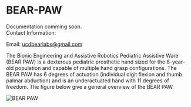 # BEAR-PAW
Documentation comming soon.                                                                                                                                                                                                                      
Contact Information: 

Email: ucdbearlabs@gmail.com

The Bionic Engineering and Assistive Robotics Pediatric Assistive Ware (BEAR PAW) is a dexterous pediatric prosthetic hand sized for the 8-year-old population and capable of multiple hand grasp configurations. The BEAR PAW has 6 degrees of actuation (individual digit flexion and thumb palmar abduction) and is an underactuated hand with 11 degrees of freedom. The figure below give a general overview of the BEAR PAW.

![BEAR PAW](https://user-images.githubusercontent.com/110257936/182228647-660a6fca-5cd8-416c-88c1-2f4e012989e0.png)

